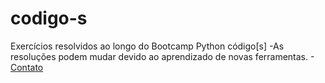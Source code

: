 # codigo-s

Exercícios resolvidos ao longo do Bootcamp Python código[s]
-As resoluções podem mudar devido ao aprendizado de novas ferramentas.
-[Contato](https://www.linkedin.com/in/vinicius-miranda-santos-a89ba1231/)
